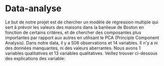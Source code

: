 # Data-analyse
Le but de notre projet est de chercher un modèle de régression multiple qui sert à prévoir les valeurs des maisons dans la banlieue de 
Boston en fonction de certains critères, et de chercher des composantes plus importantes par rapport aux autres en utilisant le 
PCA (Principle Component Analysis). Dans notre data, il y a 506 observations et 14 variables. Il n'y a ni des données manquantes, 
ni des valeurs aberrantes. Nous avons 1 variables qualitatives et 13 variables qualitatives. Veillez trouver ci-dessous des explications 
des variable:

